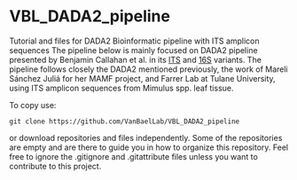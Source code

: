 # VBL_DADA2_pipeline
Tutorial and files for DADA2 Bioinformatic pipeline with ITS amplicon sequences
The pipeline below is mainly focused on DADA2 pipeline presented by Benjamin Callahan et al. in its [ITS](https://benjjneb.github.io/dada2/ITS_workflow.html) and [16S](https://benjjneb.github.io/dada2/tutorial.html) variants. The pipeline follows closely the DADA2 mentioned previously, the work of Mareli Sánchez Juliá for her MAMF project, and Farrer Lab at Tulane University, using ITS amplicon sequences from Mimulus spp. leaf tissue. 

To copy use:

```
git clone https://github.com/VanBaelLab/VBL_DADA2_pipeline
```

or download repositories and files independently. 
Some of the repositories are empty and are there to guide you in how to organize this repository. 
Feel free to ignore the .gitignore and .gitattribute files unless you want to contribute to this project.  
